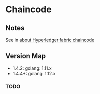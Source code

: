 # Chaincode


## Notes
See in [about Hyperledger fabric chaincode](https://github.com/davidkhala/fabric-common#notes-chaincode)
## Version Map
- 1.4.2: golang: 1.11.x
- 1.4.4+: golang: 1.12.x

### TODO

